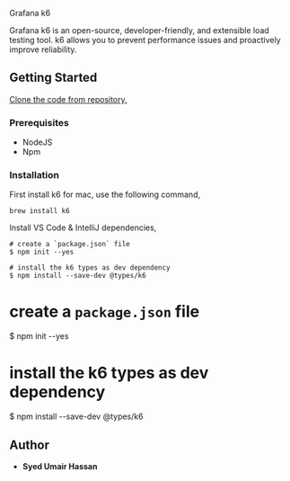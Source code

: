 Grafana k6

Grafana k6 is an open-source, developer-friendly, and extensible load testing tool. k6 allows you to prevent performance issues and proactively improve reliability.

## Getting Started

[Clone the code from repository,](https://github.com/Ommie1/k6-work.git)

### Prerequisites

- NodeJS
- Npm

### Installation

First install k6 for mac, use the following command,

```
brew install k6
```

Install VS Code & IntelliJ dependencies,


```
# create a `package.json` file
$ npm init --yes
```

```
# install the k6 types as dev dependency
$ npm install --save-dev @types/k6
```


# create a `package.json` file
$ npm init --yes

# install the k6 types as dev dependency
$ npm install --save-dev @types/k6




## Author

- **Syed Umair Hassan**
